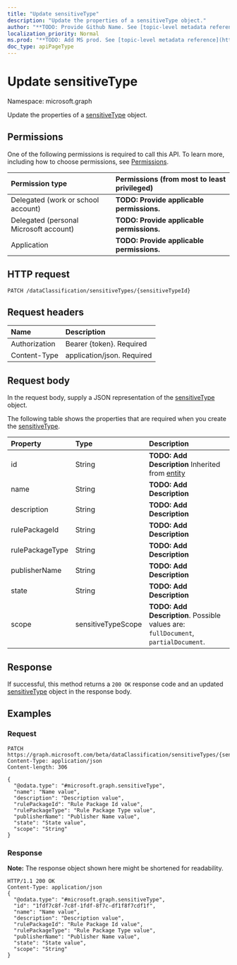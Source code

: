 ```yaml
---
title: "Update sensitiveType"
description: "Update the properties of a sensitiveType object."
author: "**TODO: Provide Github Name. See [topic-level metadata reference](https://msgo.azurewebsites.net/add/document/guidelines/metadata.html#topic-level-metadata)**"
localization_priority: Normal
ms.prod: "**TODO: Add MS prod. See [topic-level metadata reference](https://msgo.azurewebsites.net/add/document/guidelines/metadata.html#topic-level-metadata)**"
doc_type: apiPageType
---
```


# Update sensitiveType

Namespace: microsoft.graph

Update the properties of a [sensitiveType](../resources/sensitivetype.md) object.

## Permissions
One of the following permissions is required to call this API. To learn more, including how to choose permissions, see [Permissions](/concepts/permissions-reference.md).

|Permission type|Permissions (from most to least privileged)|
|:---|:---|
|Delegated (work or school account)|**TODO: Provide applicable permissions.**|
|Delegated (personal Microsoft account)|**TODO: Provide applicable permissions.**|
|Application|**TODO: Provide applicable permissions.**|

## HTTP request
<!-- {
  "blockType": "ignored"
}
-->
``` http
PATCH /dataClassification/sensitiveTypes/{sensitiveTypeId}
```

## Request headers
|Name|Description|
|:---|:---|
|Authorization|Bearer {token}. Required|
|Content-Type|application/json. Required|

## Request body
In the request body, supply a JSON representation of the [sensitiveType](../resources/sensitivetype.md) object.

The following table shows the properties that are required when you create the [sensitiveType](../resources/sensitivetype.md).

|Property|Type|Description|
|:---|:---|:---|
|id|String|**TODO: Add Description** Inherited from [entity](../resources/entity.md)|
|name|String|**TODO: Add Description**|
|description|String|**TODO: Add Description**|
|rulePackageId|String|**TODO: Add Description**|
|rulePackageType|String|**TODO: Add Description**|
|publisherName|String|**TODO: Add Description**|
|state|String|**TODO: Add Description**|
|scope|sensitiveTypeScope|**TODO: Add Description**. Possible values are: `fullDocument`, `partialDocument`.|



## Response
If successful, this method returns a `200 OK` response code and an updated [sensitiveType](../resources/sensitivetype.md) object in the response body.

## Examples

### Request
<!-- {
  "blockType": "request",
  "name": "update_sensitivetype"
}
-->
``` http
PATCH https://graph.microsoft.com/beta/dataClassification/sensitiveTypes/{sensitiveTypeId}
Content-Type: application/json
Content-length: 306

{
  "@odata.type": "#microsoft.graph.sensitiveType",
  "name": "Name value",
  "description": "Description value",
  "rulePackageId": "Rule Package Id value",
  "rulePackageType": "Rule Package Type value",
  "publisherName": "Publisher Name value",
  "state": "State value",
  "scope": "String"
}
```

### Response
**Note:** The response object shown here might be shortened for readability.
<!-- {
  "blockType": "response",
  "truncated": true
}
-->
``` http
HTTP/1.1 200 OK
Content-Type: application/json
{
  "@odata.type": "#microsoft.graph.sensitiveType",
  "id": "1fdf7c8f-7c8f-1fdf-8f7c-df1f8f7cdf1f",
  "name": "Name value",
  "description": "Description value",
  "rulePackageId": "Rule Package Id value",
  "rulePackageType": "Rule Package Type value",
  "publisherName": "Publisher Name value",
  "state": "State value",
  "scope": "String"
}
```

